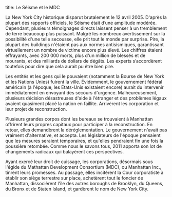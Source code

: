 title: Le Séisme et le MDC

La New York City historique disparut brutalement le 12 avril 2005. D'après la plupart des rapports officiels, le Séisme était d’une amplitude modérée. Cependant, plusieurs témoignages directs laissent penser à un tremblement de terre beaucoup plus puissant. Malgré les nombreux avertissement sur la possibilité d'une telle secousse, elle prit tout le monde par surprise. Pire, la plupart des buildings n'étaient pas aux normes antisismiques, garantissant virtuellement un nombre de victime encore plus élevé. Les chiffres étaient effrayants, avec 200 000 morts, plus d'un million de blessés et de mourants, et des milliards de dollars de dégâts. Les experts s’accordèrent toutefois pour dire que cela aurait pu être bien pire.

Les entités et les gens qui le pouvaient (notamment la Bourse de New York et les Nations Unies) fuirent la ville. Évidemment, le gouvernement fédéral américain (à l'époque, les Etats-Unis existaient encore) aurait du intervenir immédiatement en envoyant des secours d'urgence. Malheureusement, plusieurs décision désastreuses d'aide à l'étranger et des problèmes légaux avaient quasiment placé la nation en faillite. Arrivèrent les corporation et leur projet de reconstruction.

Plusieurs grandes corpos dont les bureaux se trouvaient à Manhattan offrirent leurs propres capitaux pour participer à la reconstruction. En retour, elles demandèrent la déréglementation. Le gouvernement n'avait pas vraiment d'alternative, et accepta. Les législateurs de l'époque pensaient que les mesures seraient temporaires, et qu'elles pendraient fin une fois la poussière retombée. Comme nous le savons tous, 2011 apporta son lot de changements radicaux qui balayèrent ces perspectives.

Ayant exercé leur droit de cuissage, les corporations, désormais sous l'égide du Mathattan Development Consortium (MDC), ou Manhattan Inc., tinrent leurs promesses. Au passage, elles incitèrent la Cour corporatiste à établir son siège terrestre sur place, achetèrent tout le foncier de Manhattan, dissocièrent l'île des autres boroughs de Brooklyn, du Queens, du Bronx et de Staten Island, et gardèrent le nom de New York City.
